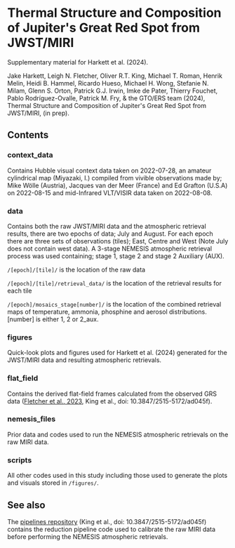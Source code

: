 # Thermal Structure and Composition of Jupiter's Great Red Spot from JWST/MIRI
Supplementary material for Harkett et al. (2024).

Jake Harkett, Leigh N. Fletcher, Oliver R.T. King, Michael T. Roman, Henrik Melin, Heidi B. Hammel, Ricardo Hueso, Michael H. Wong, Stefanie N. Milam, Glenn S. Orton, Patrick G.J. Irwin, Imke de Pater, Thierry Fouchet, Pablo Rodríguez-Ovalle, Patrick M. Fry, & the GTO/ERS team (2024), Thermal Structure and Composition of Jupiter's Great Red Spot from JWST/MIRI, (in prep).

## Contents

### context_data
Contains Hubble visual context data taken on 2022-07-28, an amateur cylindrical map (Miyazaki, I.) compiled from vivible observations made by; Mike Wölle (Austria), Jacques van der Meer (France) and Ed Grafton (U.S.A) on 2022-08-15 and mid-Infrared VLT/VISIR data taken on 2022-08-08.

### data

Contains both the raw JWST/MIRI data and the atmospheric retrieval results, there are two epochs of data; July and August. For each epoch there are three sets of observations (tiles); East, Centre and West (Note July does not contain west data). A 3-stage NEMESIS atmospheric retrieval process was used containing; stage 1, stage 2 and stage 2 Auxiliary (AUX).

```/[epoch]/[tile]/``` is the location of the raw data

```/[epoch]/[tile]/retrieval_data/``` is the location of the retrieval results for each tile

```/[epoch]/mosaics_stage[number]/``` is the location of the combined retrieval maps of temperature, ammonia, phosphine and aerosol distributions. [number] is either 1, 2 or 2_aux.

### figures

Quick-look plots and figures used for Harkett et al. (2024) generated for the JWST/MIRI data and resulting atmospheric retrievals.

### flat_field

Contains the derived flat-field frames calculated from the observed GRS data ([Fletcher et al., 2023](https://agupubs.onlinelibrary.wiley.com/doi/10.1029/2023JE007924), King et al., doi: 10.3847/2515-5172/ad045f).

### nemesis_files

Prior data and codes used to run the NEMESIS atmospheric retrievals on the raw MIRI data.

### scripts

All other codes used in this study including those used to generate the plots and visuals stored in ```/figures/```.

## See also

The [pipelines repository](https://github.com/JWSTGiantPlanets/pipelines) (King et al., doi: 10.3847/2515-5172/ad045f) contains the reduction pipeline code used to calibrate the raw MIRI data before performing the NEMESIS atmospheric retrievals.
